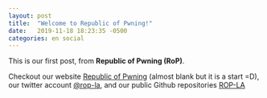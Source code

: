 ```yaml
---
layout: post
title:  "Welcome to Republic of Pwning!"
date:   2019-11-18 18:23:35 -0500
categories: en social
---
```


This is our first post, from **Republic of Pwning (RoP)**.

Checkout our website [Republic of Pwning][rop-web] (almost blank but it is a start =D), our twitter account [@rop-la][rop-twitter], and our public Github repositories [ROP-LA][rop-github]

[rop-web]: https://www.rop.la
[rop-twitter]:   https://twitter.com/rop_la
[rop-github]:   https://github.com/rop-la/
